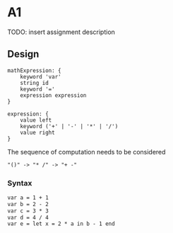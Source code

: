 # A1

TODO: insert assignment description

## Design

````text
mathExpression: {
    keyword 'var'
    string id
    keyword '='
    expression expression
}

expression: {
    value left
    keyword ('+' | '-' | '*' | '/')
    value right
}

````

The sequence of computation needs to be considered

```txt
"()" -> "* /" -> "+ -"
```

### Syntax

```txt
var a = 1 + 1
var b = 2 - 2
var c = 3 * 3
var d = 4 / 4
var e = let x = 2 * a in b - 1 end
```
